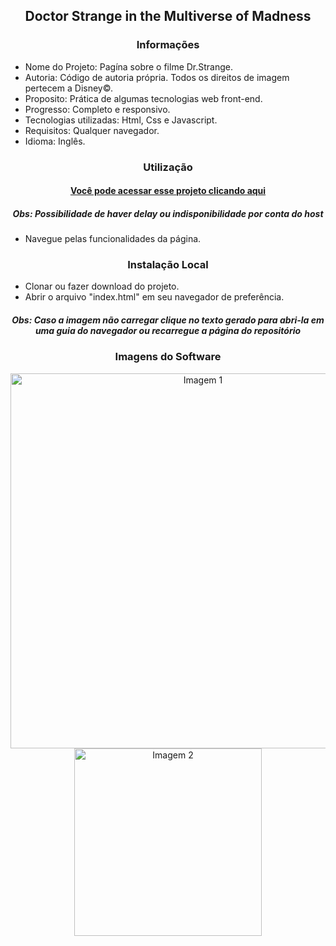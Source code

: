 <h2 align="center">Doctor Strange in the Multiverse of Madness</h2>

<h3 align="center">Informações</h3>
 
- Nome do Projeto: Pagína sobre o filme Dr.Strange.
- Autoria: Código de autoria própria. Todos os direitos de imagem pertecem a Disney©.
- Proposito: Prática de algumas tecnologias web front-end.
- Progresso: Completo e responsivo.
- Tecnologias utilizadas: Html, Css e Javascript.
- Requisitos: Qualquer navegador.
- Idioma: Inglês.

<h3 align="center">Utilização</h3>

<h4 align="center"><a href="https://joaopedrolt.github.io/drstrange-frontend/">Você pode acessar esse projeto clicando aqui</a></h3>
<h5 align="center">Obs: Possibilidade de haver delay ou indisponibilidade por conta do host</h5>

- Navegue pelas funcionalidades da página.

<h3 align="center">Instalação Local</h3>

- Clonar ou fazer download do projeto.
- Abrir o arquivo "index.html" em seu navegador de preferência.

<h5 align="center">Obs: Caso a imagem não carregar clique no texto gerado para abri-la em uma guia do navegador ou recarregue a página do repositório</h5>

<h3 align="center">Imagens do Software</h3>

<div align="center"><img src="http://drive.google.com/uc?export=view&id=17tHUTjY3QGAM_kGStFLJNHo-_o4aJcZs"  width=600 alt="Imagem 1" /></div>

<div align="center"><img src="http://drive.google.com/uc?export=view&id=1iKs_eqGo4fiJrFT8c2n4APx_W6epOX15" width=300 alt="Imagem 2" /></div>
